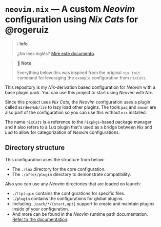 # `neovim.nix` — A custom _Neovim_ configuration using _Nix Cats_ for @rogeruiz

> ℹ️ **Info**
>
> ¿No lees inglés? [Mire este documento][es].

> 📝 **Note**
>
> Everything below this was inspired from the original `nix init` command for
> leveraging the `example` configuration from `nixCats`.

This repository is my _Nix_-derivation based configuration for _Neovim_ with a
base plugin pack. You can use this project to start using _Neovim_ with _Nix_.

Since this project uses _Nix Cats_, the _Neovim_ configuration uses a plugin
called `BirdeeHub/lze` to lazy load other plugins. The tools `paq` and `mason`
are also part of the configuration so you can use this without `nix` installed.

The name `nixCats` is a reference to the `nixpkgs`-based package manager and
it also refers to a _Lua_ plugin that's used as a bridge between _Nix_ and _Lua_
to allow for categorization of _Neovim_ configurations.

## Directory structure

This configuration uses the structure from below:

- The `./lua` directory for the core configuration.
- The `./after/plugin` directory to demonstrate compatibility.

Also you can use any _Neovim_ directories that are loaded on launch:

- `./ftplugin` contains the configurations for specific files.
- `./plugin` contains the configurations for global plugins.
- Including `./pack/*/{start,opt}` support to create and maintain plugins inside
  of your configuration.
- And more can be found in the _Neovim_ runtime path documentation. [Refer to
  the documentation][doc].

[doc]: https://neovim.io/doc/user/options.html#'rtp'
[es]: https://git.sr.ht/~rogeruiz/neovim.nix/tree/main/README.md
